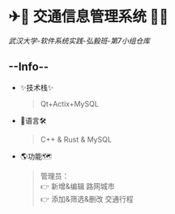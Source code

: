 # ✈🛫 交通信息管理系统 🚄🚅
*武汉大学-软件系统实践-弘毅班-第7小组仓库*  

## --Info--

* ✨技术栈✨
  > Qt+Actix+MySQL
  
* 🍭语言🛠<br>
  > C++ & Rust & MySQL
  
* 🌎功能🗺<br>
  >管理员：<br>
  >  👉 新增&编辑 路网城市<br>
  >  👉 添加&筛选&删改 交通行程
